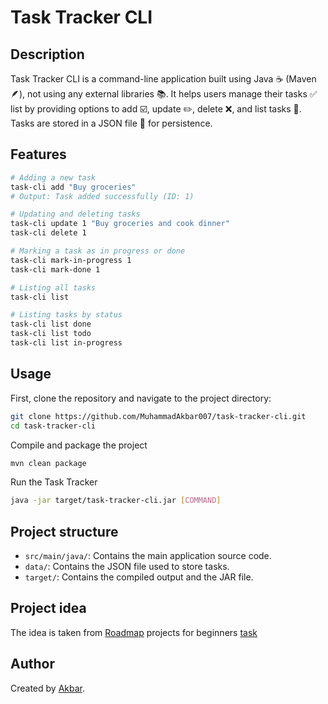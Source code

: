 # Task Tracker CLI

## Description
Task Tracker CLI is a command-line application built using Java ☕️ (Maven 🪶), not using any external libraries 📚.
It helps users manage their tasks ✅ list by providing options to add ☑️, update ✏️, delete ❌, and list tasks 🫣.
Tasks are stored in a JSON file 📄 for persistence.

## Features
```bash
# Adding a new task 
task-cli add "Buy groceries"
# Output: Task added successfully (ID: 1)

# Updating and deleting tasks
task-cli update 1 "Buy groceries and cook dinner"
task-cli delete 1

# Marking a task as in progress or done
task-cli mark-in-progress 1
task-cli mark-done 1

# Listing all tasks
task-cli list

# Listing tasks by status
task-cli list done
task-cli list todo
task-cli list in-progress
```
## Usage
First, clone the repository and navigate to the project directory:
```sh
git clone https://github.com/MuhammadAkbar007/task-tracker-cli.git
cd task-tracker-cli
```
Compile and package the project
```sh
mvn clean package
```
Run the Task Tracker
```sh
java -jar target/task-tracker-cli.jar [COMMAND]
```
## Project structure
* `src/main/java/`: Contains the main application source code.
* `data/`: Contains the JSON file used to store tasks.
* `target/`: Contains the compiled output and the JAR file.

## Project idea
The idea is taken from [Roadmap](https://roadmap.sh/) projects for beginners [task](https://roadmap.sh/projects/task-tracker)

## Author
Created by [Akbar](https://github.com/MuhammadAkbar007).
